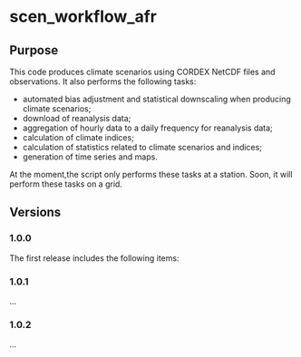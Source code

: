 # scen_workflow_afr

## Purpose

This code produces climate scenarios using CORDEX NetCDF files and observations. It also performs the following tasks:
- automated bias adjustment and statistical downscaling when producing climate scenarios;
- download of reanalysis data;
- aggregation of hourly data to a daily frequency for reanalysis data;
- calculation of climate indices;
- calculation of statistics related to climate scenarios and indices;
- generation of time series and maps.

At the moment,the script only performs these tasks at a station. Soon, it will perform these tasks on a grid.

## Versions
### 1.0.0

The first release includes the following items:

### 1.0.1

...

### 1.0.2

...
